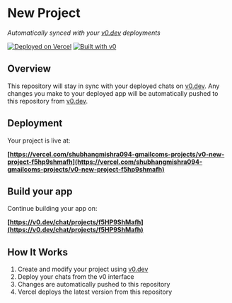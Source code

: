 # New Project

*Automatically synced with your [v0.dev](https://v0.dev) deployments*

[![Deployed on Vercel](https://img.shields.io/badge/Deployed%20on-Vercel-black?style=for-the-badge&logo=vercel)](https://vercel.com/shubhangmishra094-gmailcoms-projects/v0-new-project-f5hp9shmafh)
[![Built with v0](https://img.shields.io/badge/Built%20with-v0.dev-black?style=for-the-badge)](https://v0.dev/chat/projects/f5HP9ShMafh)

## Overview

This repository will stay in sync with your deployed chats on [v0.dev](https://v0.dev).
Any changes you make to your deployed app will be automatically pushed to this repository from [v0.dev](https://v0.dev).

## Deployment

Your project is live at:

**[https://vercel.com/shubhangmishra094-gmailcoms-projects/v0-new-project-f5hp9shmafh](https://vercel.com/shubhangmishra094-gmailcoms-projects/v0-new-project-f5hp9shmafh)**

## Build your app

Continue building your app on:

**[https://v0.dev/chat/projects/f5HP9ShMafh](https://v0.dev/chat/projects/f5HP9ShMafh)**

## How It Works

1. Create and modify your project using [v0.dev](https://v0.dev)
2. Deploy your chats from the v0 interface
3. Changes are automatically pushed to this repository
4. Vercel deploys the latest version from this repository

